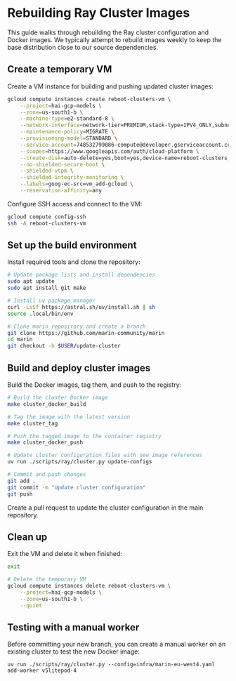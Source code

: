 # Rebuilding Ray Cluster Images

This guide walks through rebuilding the Ray cluster configuration and Docker
images. We typically attempt to rebuild images weekly to keep the base
distribution close to our source dependencies.

## Create a temporary VM

Create a VM instance for building and pushing updated cluster images:

```bash
gcloud compute instances create reboot-clusters-vm \
    --project=hai-gcp-models \
    --zone=us-south1-b \
    --machine-type=e2-standard-8 \
    --network-interface=network-tier=PREMIUM,stack-type=IPV4_ONLY,subnet=default \
    --maintenance-policy=MIGRATE \
    --provisioning-model=STANDARD \
    --service-account=748532799086-compute@developer.gserviceaccount.com \
    --scopes=https://www.googleapis.com/auth/cloud-platform \
    --create-disk=auto-delete=yes,boot=yes,device-name=reboot-clusters,disk-resource-policy=projects/hai-gcp-models/regions/us-south1/resourcePolicies/default-schedule-2,image=projects/ubuntu-os-cloud/global/images/ubuntu-minimal-2504-plucky-amd64-v20250923,mode=rw,size=100,type=pd-ssd \
    --no-shielded-secure-boot \
    --shielded-vtpm \
    --shielded-integrity-monitoring \
    --labels=goog-ec-src=vm_add-gcloud \
    --reservation-affinity=any
```

Configure SSH access and connect to the VM:

```bash
gcloud compute config-ssh
ssh -A reboot-clusters-vm
```

## Set up the build environment

Install required tools and clone the repository:

```bash
# Update package lists and install dependencies
sudo apt update
sudo apt install git make

# Install uv package manager
curl -LsSf https://astral.sh/uv/install.sh | sh
source .local/bin/env

# Clone marin repository and create a branch
git clone https://github.com/marin-community/marin
cd marin
git checkout -b $USER/update-cluster
```

## Build and deploy cluster images

Build the Docker images, tag them, and push to the registry:

```bash
# Build the cluster Docker image
make cluster_docker_build

# Tag the image with the latest version
make cluster_tag

# Push the tagged image to the container registry
make cluster_docker_push

# Update cluster configuration files with new image references
uv run ./scripts/ray/cluster.py update-configs

# Commit and push changes
git add .
git commit -m "Update cluster configuration"
git push
```

Create a pull request to update the cluster configuration in the main repository.

## Clean up

Exit the VM and delete it when finished:

```bash
exit

# Delete the temporary VM
gcloud compute instances delete reboot-clusters-vm \
    --project=hai-gcp-models \
    --zone=us-south1-b \
    --quiet
```

## Testing with a manual worker

Before committing your new branch, you can create a manual worker on an existing
cluster to test the new Docker image:

```
uv run ./scripts/ray/cluster.py --config=infra/marin-eu-west4.yaml add-worker v5litepod-4
```
